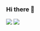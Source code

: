 ### Hi there 👋

![](http://github-profile-summary-cards.vercel.app/api/cards/repos-per-language?username=osuke-noguchi&theme=flag_india)
![](http://github-profile-summary-cards.vercel.app/api/cards/most-commit-language?username=osuke-noguchi&theme=flag_india)


<!--
**osuke-noguchi/osuke-noguchi** is a ✨ _special_ ✨ repository because its `README.md` (this file) appears on your GitHub profile.

Here are some ideas to get you started:

- 🔭 I’m currently working on ...
- 🌱 I’m currently learning ...
- 👯 I’m looking to collaborate on ...
- 🤔 I’m looking for help with ...
- 💬 Ask me about ...
- 📫 How to reach me: ...
- 😄 Pronouns: ...
- ⚡ Fun fact: ...
-->
